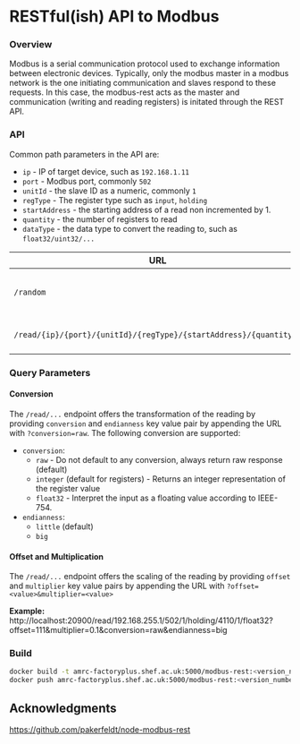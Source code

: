 RESTful(ish) API to Modbus
=======

### Overview

Modbus is a serial communication protocol used to exchange information between electronic devices. Typically, only the modbus master in a modbus network is the one initiating communication and slaves respond to these requests. In this case, the modbus-rest acts as the master and communication (writing and reading registers) is initated through the REST API.


### API
Common path parameters in the API are:
- `ip` - IP of target device, such as `192.168.1.11`
- `port` - Modbus port, commonly `502`
- `unitId` - the slave ID as a numeric, commonly `1`
- `regType` - The register type such as `input`, `holding`
- `startAddress` - the starting address of a read non incremented by 1.
- `quantity` - the number of registers to read
- `dataType` - the data type to convert the reading to, such as `float32/uint32/...`

| URL | Method | Description |
|-----|--------|-------------|
| `/random` | GET | Test page to hit to check service. |
| `/read/{ip}/{port}/{unitId}/{regType}/{startAddress}/{quantity}/` | GET | Reads the values of a register. |

### Query Parameters
#### Conversion
The `/read/...` endpoint offers the transformation of the reading by providing `conversion` and `endianness` key value pair by appending the URL with `?conversion=raw`.
The following conversion are supported:
- `conversion`:
    - `raw` - Do not default to any conversion, always return raw response (default)
    - `integer` (default for registers) - Returns an integer representation of the register value
    - `float32` - Interpret the input as a floating value according to IEEE-754.
- `endianness`:
    - `little` (default)
    - `big`

#### Offset and Multiplication
The `/read/...` endpoint offers the scaling of the reading by providing `offset` and `multiplier` key value pairs by appending the URL with `?offset=<value>&multiplier=<value>`

**Example:** http://localhost:20900/read/192.168.255.1/502/1/holding/4110/1/float32?offset=111&multiplier=0.1&conversion=raw&endianness=big


### Build
```bash
docker build -t amrc-factoryplus.shef.ac.uk:5000/modbus-rest:<version_number> .
docker push amrc-factoryplus.shef.ac.uk:5000/modbus-rest:<version_number>
```

## Acknowledgments
https://github.com/pakerfeldt/node-modbus-rest